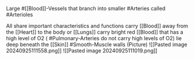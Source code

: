 Large #[[Blood]]-Vessels that branch into smaller #Arteries called #Arterioles

All share important characteristics and functions
	carry [[Blood]] away from the [[Heart]] to the body or [[Lungs]]
	carry bright red [[Blood]] that has a high level of O2 
		( #Pulmonary-Arteries do not carry high levels of O2)
	lie deep beneath the [[Skin]]
	#Smooth-Muscle walls
(Picture)
	![[Pasted image 20240925111558.png]]
	![[Pasted image 20240925111019.png]]
